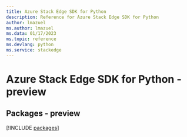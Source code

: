 ```yaml
---
title: Azure Stack Edge SDK for Python
description: Reference for Azure Stack Edge SDK for Python
author: lmazuel
ms.author: lmazuel
ms.data: 01/17/2023
ms.topic: reference
ms.devlang: python
ms.service: stackedge
---
```

# Azure Stack Edge SDK for Python - preview
## Packages - preview
[!INCLUDE [packages](stack-edge-index.md)]